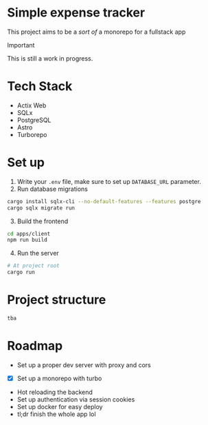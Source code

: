# Simple expense tracker

This project aims to be a _sort of_ a monorepo for a fullstack app

> [!IMPORTANT]
> This is still a work in progress.

# Tech Stack
- Actix Web
- SQLx
- PostgreSQL
- Astro
- Turborepo

# Set up
1. Write your `.env` file, make sure to set up `DATABASE_URL` parameter.
2. Run database migrations
```bash
cargo install sqlx-cli --no-default-features --features postgre
cargo sqlx migrate run
```
3. Build the frontend
```bash
cd apps/client
npm run build
```
4. Run the server
```bash
# At project root
cargo run
```

# Project structure
```txt
tba
```

# Roadmap
- Set up a proper dev server with proxy and cors
- [x] Set up a monorepo with turbo
- Hot reloading the backend
- Set up authentication via session cookies
- Set up docker for easy deploy
- tl;dr finish the whole app lol
